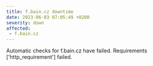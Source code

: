 ```yaml
---
title: f.bain.cz downtime
date: 2023-06-03 07:05:49 +0200
severity: down
affected:
 - f.bain.cz
---
```

Automatic checks for f.bain.cz have failed. Requirements ['http_requirement'] failed.
